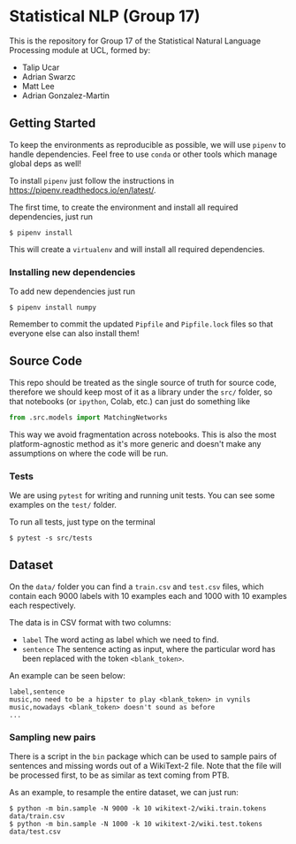 # Statistical NLP (Group 17)

This is the repository for Group 17 of the Statistical Natural Language
Processing module at UCL, formed by:

- Talip Ucar
- Adrian Swarzc
- Matt Lee
- Adrian Gonzalez-Martin

## Getting Started

To keep the environments as reproducible as possible, we will use `pipenv` to
handle dependencies. Feel free to use `conda` or other tools which manage global
deps as well!

To install `pipenv` just follow the instructions in https://pipenv.readthedocs.io/en/latest/.

The first time, to create the environment and install all required dependencies,
just run

```console
$ pipenv install
```

This will create a `virtualenv` and will install all required dependencies.

### Installing new dependencies

To add new dependencies just run

```console
$ pipenv install numpy
```

Remember to commit the updated `Pipfile` and `Pipfile.lock` files so that
everyone else can also install them!

## Source Code

This repo should be treated as the single source of truth for source code,
therefore we should keep most of it as a library under the `src/` folder, so
that notebooks (or `ipython`, Colab, etc.) can just do something like

```python
from .src.models import MatchingNetworks
```

This way we avoid fragmentation across notebooks. This is also the most
platform-agnostic method as it's more generic and doesn't make any assumptions
on where the code will be run.

### Tests

We are using `pytest` for writing and running unit tests. You can see some
examples on the `test/` folder.

To run all tests, just type on the terminal

```console
$ pytest -s src/tests
```

## Dataset

On the `data/` folder you can find a `train.csv` and `test.csv` files, which
contain each 9000 labels with 10 examples each and 1000 with 10 examples each
respectively.

The data is in CSV format with two columns:

- `label` The word acting as label which we need to find.
- `sentence` The sentence acting as input, where the particular word has been
  replaced with the token `<blank_token>`.

An example can be seen below:

```csv
label,sentence
music,no need to be a hipster to play <blank_token> in vynils
music,nowadays <blank_token> doesn't sound as before
...
```

### Sampling new pairs

There is a script in the `bin` package which can be used to sample pairs of
sentences and missing words out of a WikiText-2 file. Note that the file will be
processed first, to be as similar as text coming from PTB.

As an example, to resample the entire dataset, we can just run:

```console
$ python -m bin.sample -N 9000 -k 10 wikitext-2/wiki.train.tokens data/train.csv
$ python -m bin.sample -N 1000 -k 10 wikitext-2/wiki.test.tokens data/test.csv
```
